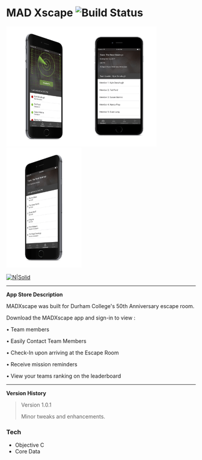 # MAD Xscape ![Build Status](https://travis-ci.org/joemccann/dillinger.svg?branch=master)

<img src="https://raw.githubusercontent.com/matthewsullivan/mad-xscape/master/madxscape-a.png" width="200"/><img src="https://raw.githubusercontent.com/matthewsullivan/mad-xscape/master/madxscape-b.png" width="200"/><img src="https://raw.githubusercontent.com/matthewsullivan/mad-xscape/master/madxscape-c.png" width="200"/>

[![N|Solid](https://static.burgerdex.ca/assets/img/ios_appstore.svg)](https://itunes.apple.com/ca/app/mad-xscape/id1248017865)

---
**App Store Description**

MADXscape was built for Durham College's 50th Anniversary escape room.


Download the MADXscape app and sign-in to view :


• Team members

• Easily Contact Team Members

• Check-In upon arriving at the Escape Room

• Receive mission reminders

• View your teams ranking on the leaderboard

***
**Version History**
> Version 1.0.1 
>
> Minor tweaks and enhancements.
>  


### Tech
* Objective C
* Core Data



